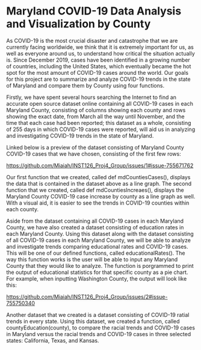 # Maryland COVID-19 Data Analysis and Visualization by County

As COVID-19 is the most crucial disaster and catastrophe that we are currently facing worldwide, we think that it is extremely important for us, as well as everyone around us, to understand how critical the situation actually is. Since December 2019, cases have been identified in a growing number of countries, including the United States, which eventually became the hot spot for the most amount of COVID-19 cases around the world. Our goals for this project are to summarize and analyze COVID-19 trends in the state of Maryland and compare them by County using four functions. 

Firstly, we have spent several hours searching the Internet to find an accurate open source dataset online containing all COVID-19 cases in each Maryland County, consisting of columns showing each county and rows showing the exact date, from March all the way until November, and the time that each case had been reported; this dataset as a whole, consisting of 255 days in which COVID-19 cases were reported, will aid us in analyzing and investigating COVID-19 trends in the state of Maryland. 

Linked below is a preview of the dataset consisting of Maryland County COVID-19 cases that we have chosen, consisting of the first few rows:

https://github.com/Miaiah/INST126_Proj4_Group/issues/1#issue-755671762

Our first function that we created, called def mdCountiesCases(), displays the data that is contained in the dataset above as a line graph. The second function that we created, called def mdCountiesIncreaes(), displays the Maryland County COVID-19 case increase by county as a line graph as well. With a visual aid, it is easier to see the trends in COVID-19 counties within each county.


Aside from the dataset containing all COVID-19 cases in each Maryland County, we have also created a dataset consisting of education rates in each Maryland County. Using this dataset along with the dataset consisting of all COVID-19 cases in each Maryland County, we will be able to analyze and investigate trends comparing educational rates and COVID-19 cases. This will be one of our defined functions, called educationalRates(). The way this function works is the user will be able to input any Maryland County that they would like to analyze. The function is porgrammed to print the output of educational statistics for that specific county as a pie chart. For example, when inputting Washington County, the output will look like this:

https://github.com/Miaiah/INST126_Proj4_Group/issues/2#issue-755750340

Another dataset that we created is a dataset consisting of COVID-19 ratial trends in every state. Using this dataset, we created a function, called countyEducation(county), to compare the racial trends and COVID-19 cases in Maryland versus the racial trends and COVID-19 cases in three selected states: California, Texas, and Kansas.
